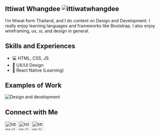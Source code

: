 ## Ittiwat Whangdee <img src="https://komarev.com/ghpvc/?username=ittiwatwhangdee&label=Profile%20views&color=0e75b6&style=flat" alt="ittiwatwhangdee" />
I’m Ittiwat form Thailand, and I do content on Design and Development. I really enjoy learning languages and frameworks like Bootstrap. I also enjoy wireframing, ux, ui, and design in general.

## Skills and Experiences
* 💻 HTML, CSS, JS
* 📱 UX/UI Design
* 📱 React Native (Learning)

## Examples of Work
![Design and development](https://media-exp1.licdn.com/dms/image/C5622AQGX9bJIu7rqHw/feedshare-shrink_2048_1536/0/1641640679463?e=1644451200&v=beta&t=FM075lYsuLlUJeOeRRbrl7cFHLM6EYylwTRCamGhG8w)

## Connect with Me
<a href="https://www.linkedin.com/in/ittiwat-whangdee-8227111a1" target="blank"><img align="center" src="https://raw.githubusercontent.com/rahuldkjain/github-profile-readme-generator/master/src/images/icons/Social/linked-in-alt.svg" alt="https://www.linkedin.com/in/ittiwat-whangdee-8227111a1" height="30" width="40" /></a>
<a href="https://web.facebook.com/fahut.ittiwat/" target="blank"><img align="center" src="https://raw.githubusercontent.com/rahuldkjain/github-profile-readme-generator/master/src/images/icons/Social/facebook.svg" alt="https://web.facebook.com/fahut.ittiwat/" height="30" width="40" /></a>
<a href="https://www.instagram.com/fhutzchx" target="blank"><img align="center" src="https://raw.githubusercontent.com/rahuldkjain/github-profile-readme-generator/master/src/images/icons/Social/instagram.svg" alt="https://www.instagram.com/fhutzchx" height="30" width="40" /></a>
</p>

<!--
**zharente/zharente** is a ✨ _special_ ✨ repository because its `README.md` (this file) appears on your GitHub profile.

Here are some ideas to get you started:

- 🔭 I’m currently working on ...
- 🌱 I’m currently learning ...
- 👯 I’m looking to collaborate on ...
- 🤔 I’m looking for help with ...
- 💬 Ask me about ...
- 📫 How to reach me: ...
- 😄 Pronouns: ...
- ⚡ Fun fact: ...
-->
